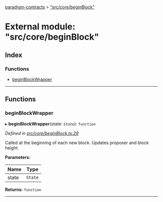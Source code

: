 [paradigm-contracts](../README.md) > ["src/core/beginBlock"](../modules/_src_core_beginblock_.md)

# External module: "src/core/beginBlock"

## Index

### Functions

* [beginBlockWrapper](_src_core_beginblock_.md#beginblockwrapper)

---

## Functions

<a id="beginblockwrapper"></a>

###  beginBlockWrapper

▸ **beginBlockWrapper**(state: *`State`*): `function`

*Defined in [src/core/beginBlock.ts:29](https://github.com/paradigmfoundation/paradigmcore/blob/86b6b78/src/core/beginBlock.ts#L29)*

Called at the beginning of each new block. Updates proposer and block height.

**Parameters:**

| Name | Type |
| ------ | ------ |
| state | `State` |

**Returns:** `function`

___

